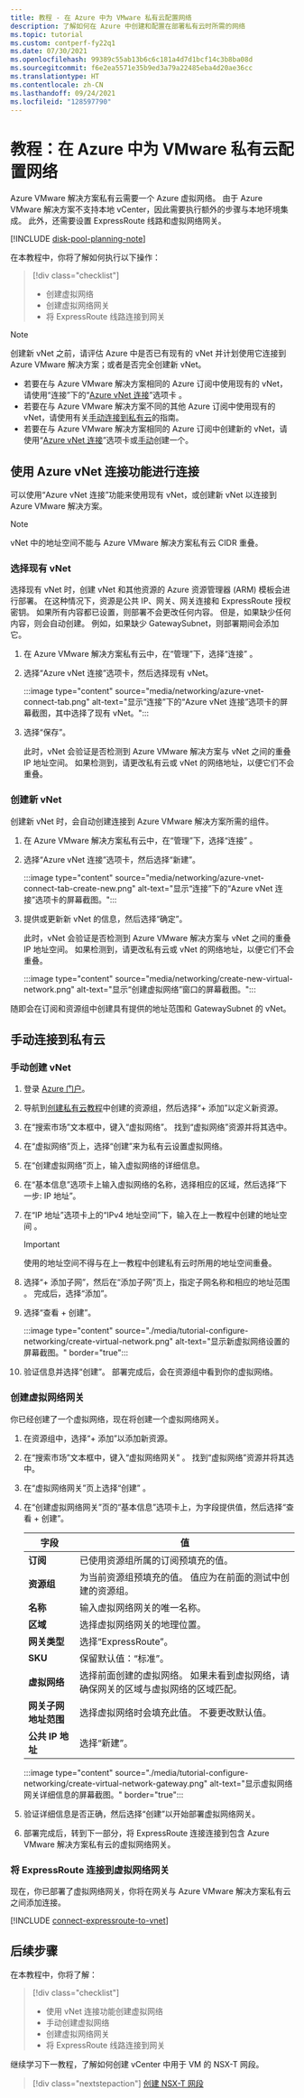 ```yaml
---
title: 教程 - 在 Azure 中为 VMware 私有云配置网络
description: 了解如何在 Azure 中创建和配置在部署私有云时所需的网络
ms.topic: tutorial
ms.custom: contperf-fy22q1
ms.date: 07/30/2021
ms.openlocfilehash: 99389c55ab13b6c6c181a4d7d1bcf14c3b8ba08d
ms.sourcegitcommit: f6e2ea5571e35b9ed3a79a22485eba4d20ae36cc
ms.translationtype: HT
ms.contentlocale: zh-CN
ms.lasthandoff: 09/24/2021
ms.locfileid: "128597790"
---
```

# <a name="tutorial-configure-networking-for-your-vmware-private-cloud-in-azure"></a>教程：在 Azure 中为 VMware 私有云配置网络

Azure VMware 解决方案私有云需要一个 Azure 虚拟网络。 由于 Azure VMware 解决方案不支持本地 vCenter，因此需要执行额外的步骤与本地环境集成。 此外，还需要设置 ExpressRoute 线路和虚拟网络网关。

[!INCLUDE [disk-pool-planning-note](includes/disk-pool-planning-note.md)]


在本教程中，你将了解如何执行以下操作：

> [!div class="checklist"]
> * 创建虚拟网络 
> * 创建虚拟网络网关
> * 将 ExpressRoute 线路连接到网关

>[!NOTE]
>创建新 vNet 之前，请评估 Azure 中是否已有现有的 vNet 并计划使用它连接到 Azure VMware 解决方案；或者是否完全创建新 vNet。  
>* 若要在与 Azure VMware 解决方案相同的 Azure 订阅中使用现有的 vNet，请使用“连接”下的“[Azure vNet 连接](#select-an-existing-vnet)”选项卡 。 
>* 若要在与 Azure VMware 解决方案不同的其他 Azure 订阅中使用现有的 vNet，请使用有关[手动连接到私有云](#connect-to-the-private-cloud-manually)的指南。 
>* 若要在与 Azure VMware 解决方案相同的 Azure 订阅中创建新的 vNet，请使用“[Azure vNet 连接](#create-a-new-vnet)”选项卡或[手动](#create-a-vnet-manually)创建一个。

## <a name="connect-with-the-azure-vnet-connect-feature"></a>使用 Azure vNet 连接功能进行连接

可以使用“Azure vNet 连接”功能来使用现有 vNet，或创建新 vNet 以连接到 Azure VMware 解决方案。   

>[!NOTE]
>vNet 中的地址空间不能与 Azure VMware 解决方案私有云 CIDR 重叠。


### <a name="select-an-existing-vnet"></a>选择现有 vNet

选择现有 vNet 时，创建 vNet 和其他资源的 Azure 资源管理器 (ARM) 模板会进行部署。 在这种情况下，资源是公共 IP、网关、网关连接和 ExpressRoute 授权密钥。 如果所有内容都已设置，则部署不会更改任何内容。 但是，如果缺少任何内容，则会自动创建。 例如，如果缺少 GatewaySubnet，则部署期间会添加它。

1. 在 Azure VMware 解决方案私有云中，在“管理”下，选择“连接” 。

2. 选择“Azure vNet 连接”选项卡，然后选择现有 vNet。

   :::image type="content" source="media/networking/azure-vnet-connect-tab.png" alt-text="显示“连接”下的“Azure vNet 连接”选项卡的屏幕截图，其中选择了现有 vNet。":::

3. 选择“保存”。

   此时，vNet 会验证是否检测到 Azure VMware 解决方案与 vNet 之间的重叠 IP 地址空间。 如果检测到，请更改私有云或 vNet 的网络地址，以便它们不会重叠。 


### <a name="create-a-new-vnet"></a>创建新 vNet

创建新 vNet 时，会自动创建连接到 Azure VMware 解决方案所需的组件。

1. 在 Azure VMware 解决方案私有云中，在“管理”下，选择“连接” 。

2. 选择“Azure vNet 连接”选项卡，然后选择“新建”。

   :::image type="content" source="media/networking/azure-vnet-connect-tab-create-new.png" alt-text="显示“连接”下的“Azure vNet 连接”选项卡的屏幕截图。":::

3. 提供或更新新 vNet 的信息，然后选择“确定”。

   此时，vNet 会验证是否检测到 Azure VMware 解决方案与 vNet 之间的重叠 IP 地址空间。 如果检测到，请更改私有云或 vNet 的网络地址，以便它们不会重叠。 

   :::image type="content" source="media/networking/create-new-virtual-network.png" alt-text="显示“创建虚拟网络”窗口的屏幕截图。":::

随即会在订阅和资源组中创建具有提供的地址范围和 GatewaySubnet 的 vNet。  


## <a name="connect-to-the-private-cloud-manually"></a>手动连接到私有云

### <a name="create-a-vnet-manually"></a>手动创建 vNet

1. 登录 [Azure 门户](https://portal.azure.com)。

1. 导航到[创建私有云教程](tutorial-create-private-cloud.md)中创建的资源组，然后选择“+ 添加”以定义新资源。 

1. 在“搜索市场”文本框中，键入“虚拟网络”。 找到“虚拟网络”资源并将其选中。

1. 在“虚拟网络”页上，选择“创建”来为私有云设置虚拟网络。

1. 在“创建虚拟网络”页上，输入虚拟网络的详细信息。

1. 在“基本信息”选项卡上输入虚拟网络的名称，选择相应的区域，然后选择“下一步: IP 地址”。

1. 在“IP 地址”选项卡上的“IPv4 地址空间”下，输入在上一教程中创建的地址空间 。

   > [!IMPORTANT]
   > 使用的地址空间不得与在上一教程中创建私有云时所用的地址空间重叠。

1. 选择“+ 添加子网”，然后在“添加子网”页上，指定子网名称和相应的地址范围 。 完成后，选择“添加”。

1. 选择“查看 + 创建”。

   :::image type="content" source="./media/tutorial-configure-networking/create-virtual-network.png" alt-text="显示新虚拟网络设置的屏幕截图。" border="true":::

1. 验证信息并选择“创建”。 部署完成后，会在资源组中看到你的虚拟网络。



### <a name="create-a-virtual-network-gateway"></a>创建虚拟网络网关

你已经创建了一个虚拟网络，现在将创建一个虚拟网络网关。

1. 在资源组中，选择“+ 添加”以添加新资源。

1. 在“搜索市场”文本框中，键入“虚拟网络网关” 。 找到“虚拟网络”资源并将其选中。

1. 在“虚拟网络网关”页上选择“创建” 。

1. 在“创建虚拟网络网关”页的“基本信息”选项卡上，为字段提供值，然后选择“查看 + 创建”。  

   | 字段 | 值 |
   | --- | --- |
   | **订阅** | 已使用资源组所属的订阅预填充的值。 |
   | **资源组** | 为当前资源组预填充的值。 值应为在前面的测试中创建的资源组。 |
   | **名称** | 输入虚拟网络网关的唯一名称。 |
   | **区域** | 选择虚拟网络网关的地理位置。 |
   | **网关类型** | 选择“ExpressRoute”。 |
   | **SKU** | 保留默认值：“标准”。 |
   | **虚拟网络** | 选择前面创建的虚拟网络。 如果未看到虚拟网络，请确保网关的区域与虚拟网络的区域匹配。 |
   | **网关子网地址范围** | 选择虚拟网络时会填充此值。 不要更改默认值。 |
   | **公共 IP 地址** | 选择“新建”。 |

   :::image type="content" source="./media/tutorial-configure-networking/create-virtual-network-gateway.png" alt-text="显示虚拟网络网关详细信息的屏幕截图。" border="true":::

1. 验证详细信息是否正确，然后选择“创建”以开始部署虚拟网络网关。

1. 部署完成后，转到下一部分，将 ExpressRoute 连接连接到包含 Azure VMware 解决方案私有云的虚拟网络网关。

### <a name="connect-expressroute-to-the-virtual-network-gateway"></a>将 ExpressRoute 连接到虚拟网络网关

现在，你已部署了虚拟网络网关，你将在网关与 Azure VMware 解决方案私有云之间添加连接。

[!INCLUDE [connect-expressroute-to-vnet](includes/connect-expressroute-vnet.md)]


## <a name="next-steps"></a>后续步骤

在本教程中，你将了解：

> [!div class="checklist"]
> * 使用 vNet 连接功能创建虚拟网络
> * 手动创建虚拟网络
> * 创建虚拟网络网关
> * 将 ExpressRoute 线路连接到网关


继续学习下一教程，了解如何创建 vCenter 中用于 VM 的 NSX-T 网段。

> [!div class="nextstepaction"]
> [创建 NSX-T 网段](./tutorial-nsx-t-network-segment.md)
